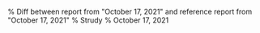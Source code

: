 % Diff between report from "October 17, 2021" and reference report from "October 17, 2021"
% Strudy
% October 17, 2021


